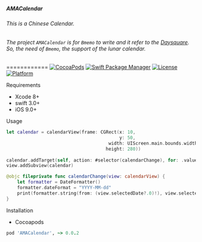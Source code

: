 ##### AMACalendar

###### This is a Chinese Calendar.

###### The project `AMACalendar` is for `Bmemo` to write and it refer to the [Daysquare](https://github.com/unixzii/Daysquare). So, the need of `Bmemo`, the support of the lunar calendar.

============
[![CocoaPods](https://img.shields.io/cocoapods/v/AMACalendar.svg)](https://github.com/Ama4Q/AMACalendar)
[![Swift Package Manager](https://rawgit.com/jlyonsmith/artwork/master/SwiftPackageManager/swiftpackagemanager-compatible.svg)](https://swift.org/package-manager/)
[![License](https://img.shields.io/cocoapods/l/AMACalendar.svg?style=flat)](http://cocoapods.org/pods/AMACalendar)
[![Platform](https://img.shields.io/cocoapods/p/AMACalendar.svg?style=flat)](http://cocoapods.org/pods/AMACalendar)

Requirements

- Xcode 8+
- swift 3.0+
- iOS 9.0+

Usage

```swift
let calendar = calendarView(frame: CGRect(x: 10,
                                          y: 50, 
                                      width: UIScreen.main.bounds.width - 20, 
                                     height: 280))
                                     
calendar.addTarget(self, action: #selector(calendarChange), for: .valueChanged)
view.addSubview(calendar)
```
```swift
@objc fileprivate func calendarChange(view: calendarView) {
    let formatter = DateFormatter()
    formatter.dateFormat = "YYYY-MM-dd"
    print(formatter.string(from: (view.selectedDate?.0)!), view.selectedDate!.1)
}
```
Installation

- Cocoapods

```ruby
pod 'AMACalendar', ~> 0.0.2
```

